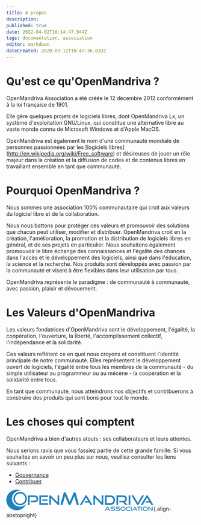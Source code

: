 ```yaml
---
title: A propos
description: 
published: true
date: 2022-04-02T16:14:47.944Z
tags: documentation, association
editor: markdown
dateCreated: 2020-03-12T10:47:36.033Z
---
```


# Qu'est ce qu'OpenMandriva ?
OpenMandriva Association a été créée le 12 décembre 2012 conformément à la loi française de 1901.

Elle gère quelques projets de logiciels libres, dont OpenMandriva Lx, un système d'exploitation GNU/Linux, qui constitue une alternative libre au vaste monde connu de Microsoft Windows et d'Apple MacOS.

OpenMandriva est également le nom d'une communauté mondiale de personnes passionnées par les [logiciels libres] (http://en.wikipedia.org/wiki/Free_software) et désireuses de jouer un rôle majeur dans la création et la diffusion de codes et de contenus libres en travaillant ensemble en tant que communauté.

# Pourquoi OpenMandriva ?
Nous sommes une association 100% communautaire qui croit aux valeurs du logiciel libre et de la collaboration.

Nous nous battons pour protéger ces valeurs et promouvoir des solutions que chacun peut utiliser, modifier et distribuer. OpenMandriva croit en la création, l'amélioration, la promotion et la distribution de logiciels libres en général, et de ses projets en particulier. Nous souhaitons également promouvoir le libre échange des connaissances et l'égalité des chances dans l'accès et le développement des logiciels, ainsi que dans l'éducation, la science et la recherche. Nos produits sont développés avec passion par la communauté et visent à être flexibles dans leur utilisation par tous.

OpenMandriva représente le paradigme : de communauté à communauté, avec passion, plaisir et dévouement.

# Les Valeurs d'OpenMandriva
Les valeurs fondatrices d'OpenMandriva sont le développement, l'égalité, la coopération, l'ouverture, la liberté, l'accomplissement collectif, l'indépendance et la solidarité.

Ces valeurs reflètent ce en quoi nous croyons et constituent l'identité principale de notre communauté. Elles représentent le développement ouvert de logiciels, l'égalité entre tous les membres de la communauté - du simple utilisateur au programmeur ou au mécène - la coopération et la solidarité entre tous. 

En tant que communauté, nous atteindrons nos objectifs et contribuerons à construire des produits qui sont bons pour tout le monde.

# Les choses qui comptent
OpenMandriva a bien d'autres atouts : ses collaborateurs et leurs attentes.

Nous serions ravis que vous fassiez partie de cette grande famille. Si vous souhaitez en savoir un peu plus sur nous, veuillez consulter les liens suivants :

- [Gouvernance](/team/association/governance)
- [Contribuer](/team/get-involved)


![header-tr-asso.png](/assets/header-tr-asso.png){.align-abstopright}
